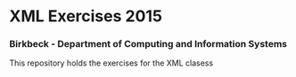 # XML Exercises 2015
### Birkbeck - Department of Computing and Information Systems

This repository holds the exercises for the XML clasess

